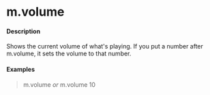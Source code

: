 # m.volume

#### Description

Shows the current volume of what's playing. If you put a number after m.volume, it sets the volume to that number.

#### Examples

> m.volume *or* m.volume 10
